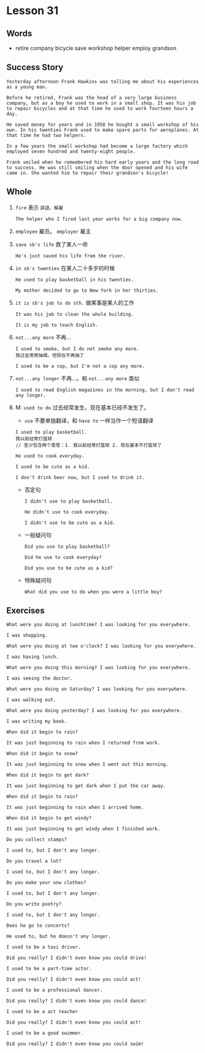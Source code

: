 # Lesson 31

## Words

- retire company bicycle save workshop helper employ grandson

## Success Story

```
Yesterday afternoon Frank Hawkins was telling me about his experiences as a young man.

Before he retired, Frank was the head of a very large business company, but as a boy he used to work in a small shop. It was his job to repair bicycles and at that time he used to work fourteen hours a day.

He saved money for years and in 1958 he bought a small workshop of his own. In his twenties Frank used to make spare parts for aeroplanes. At that time he had two helpers.

In a few years the small workshop had become a large factory which employed seven hundred and twenty-eight people.

Frank smiled when he remembered his hard early years and the long road to success. He was still smiling when the door opened and his wife came in. She wanted him to repair their grandson's bicycle!
```

## Whole

1. `fire` 表示 `辞退，解雇`

   ```
   The helper who I fired last year works for a big company now.
   ```

2. `employee` 雇员。 `employer` 雇主

3. `save sb's life` 救了某人一命

   ```
   He's just saved his life from the river.
   ```

4. `in sb's twenties` 在某人二十多岁的时候

   ```
   He used to play basketball in his twenties.

   My mother decided to go to New York in her thirties.
   ```

5. `it is sb's job to do sth.` 做某事是某人的工作

   ```
   It was his job to clean the whole building.

   It is my job to teach English.
   ```

6. `not...any more` 不再...

   ```
   I used to smoke, but I do not smoke any more.
   我过去常常抽烟，但现在不再抽了

   I used to be a cop, but I'm not a cop any more.
   ```

7. `not...any longer` 不再...。和 `not...any more` 类似

   ```
   I used to read English magazines in the morning, but I don't read any longer.
   ```

8. M: `used to do` 过去经常发生，现在基本已经不发生了。

   - `use` 不要单独翻译，和 `have to` 一样当作一个短语翻译

   ```
   I used to play basketball.
   我以前经常打篮球
   // 至少包含两个意思：1. 我以前经常打篮球 2. 现在基本不打篮球了

   He used to cook everyday.

   I used to be cute as a kid.

   I don't drink beer now, but I used to drink it.
   ```

   - 否定句

     ```
     I didn't use to play basketball.

     He didn't use to cook everyday.

     I didn't use to be cute as a kid.
     ```

   - 一般疑问句

     ```
     Did you use to play basketball?

     Did he use to cook everyday?

     Did you use to be cute as a kid?
     ```

   - 特殊疑问句

     ```
     What did you use to do when you were a little boy?
     ```

## Exercises

```
What were you doing at lunchtime? I was looking for you everywhere.

I was shopping.
```

```
What were you doing at two o'clock? I was looking for you everywhere.

I was having lunch.
```

```
What were you doing this morning? I was looking for you everywhere.

I was seeing the doctor.
```

```
What were you doing on Saturday? I was looking for you everywhere.

I was walking out.
```

```
What were you doing yesterday? I was looking for you everywhere.

I was writing my book.
```

```
When did it begin to rain?

It was just beginning to rain when I returned from work.
```

```
When did it begin to snow?

It was just beginning to snow when I went out this morning.
```

```
When did it begin to get dark?

It was just beginning to get dark when I put the car away.
```

```
When did it begin to rain?

It was just beginning to rain when I arrived home.
```

```
When did it begin to get windy?

It was just beginning to get windy when I finished work.
```

```
Do you collect stamps?

I used to, but I don't any longer.
```

```
Do you travel a lot?

I used to, but I don't any longer.
```

```
Do you make your onw clothes?

I used to, but I don't any longer.
```

```
Do you write poetry?

I used to, but I don't any longer.
```

```
Does he go to concerts?

He used to, but he doesn't any longer.
```

```
I used to be a taxi driver.

Did you really? I didn't even know you could drive!
```

```
I used to be a part-time actor.

Did you really? I didn't even know you could act!
```

```
I used to be a professional dancer.

Did you really? I didn't even know you could dance!
```

```
I used to be a act teacher

Did you really? I didn't even know you could act!
```

```
I used to be a good swimmer.

Did you really? I didn't even know you could swim!
```
